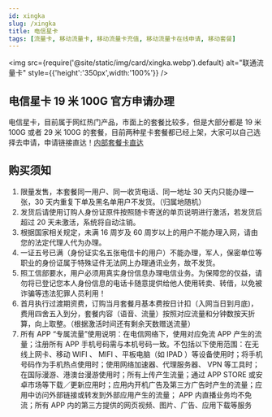 ```yaml
---
id: xingka
slug: /xingka
title: 电信星卡
tags: [流量卡, 移动流量卡, 移动流量卡充值, 移动流量卡在线申请, 移动套餐]
---
```


<img
src={require('@site/static/img/card/xingka.webp').default}
alt="联通流量卡"
style={{'height':'350px',width:'100%'}}
/>

## 电信星卡 19 米 100G 官方申请办理

电信星卡，目前属于网红热门产品，市面上的套餐比较多，但是大部分都是 19 米 100G 或者 29 米 100G 的套餐，目前两种星卡套餐都已经上架，大家可以自己选择去申请，申请链接直达！[内部套餐卡直达](http://tc.liuketh.cn)

## 购买须知

1. 限量发售，本套餐同一用户、同一收货电话、同一地址 30 天内只能办理一张，30 天内重复下单及黑名单用户不发货。（归属地随机）
2. 发货后请使用订购人身份证原件按照随卡寄送的单页说明进行激活，若发货后超过 20 天未激活，系统将自动注销。
3. 根据国家相关规定，未满 16 周岁及 60 周岁以上的用户不能办理入网，请由您的法定代理人代为办理。
4. 一证五号已满（身份证实名五张电信卡的用户）不能办理，军人，保密单位等职业的身份证属于特殊证件无法网上办理通讯业务，故不发货。
5. 照工信部要水，用户必须用真实身份信息办理电信业务。为保障您的仅益，请勿将已登记您本人身份信息的电话卡随意提供给他人使用转卖、转借，以免被诈骗等违法犯罪人员利用！
6. 首月执行过渡期资费，订购当月套餐月基本费按日计扣（入网当日到月底)，费用四舍五入到分，套餐内容（语音、流量）按照对应流量和分钟数按天折算，向上取整。（根据激活时间还有剩余天数赠送流量）
7. 所有 APP “专属流量”使用说明：在电信网络下，使用对应免流 APP 产生的流量；注册所有 APP 手机号码需与本机号码一致。不包括以下使用范围：在无线上网卡、移动 WIFI 、 MIFI 、平板电脑（如 IPAD ）等设备使用时；将手机号码作为手机热点使用时；使用网络加速器、代理服务器、 VPN 等工具时；在国际漫游、港澳台漫游使用时；所有上传产生流量；通过 APP STORE 或安卓市场等下载／更新应用时；应用内开机广告及第三方广告时产生的流量；应用中访问外部链接或转发到外部应用产生的流量； APP 内直播业务均不免流；所有 APP 内的第三方提供的网页视频、图片、广告、应用下载等服务
